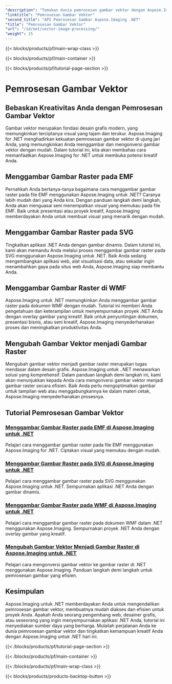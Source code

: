 ```yaml
---
"description": "Temukan dunia pemrosesan gambar vektor dengan Aspose.Imaging untuk .NET. Pelajari cara menggambar dan mengonversi gambar vektor dengan mudah. Sempurnakan proyek .NET Anda hari ini!"
"linktitle": "Pemrosesan Gambar Vektor"
"second_title": "API Pemrosesan Gambar Aspose.Imaging .NET"
"title": "Pemrosesan Gambar Vektor"
"url": "/id/net/vector-image-processing/"
"weight": 25
---
```


{{< blocks/products/pf/main-wrap-class >}}

{{< blocks/products/pf/main-container >}}

{{< blocks/products/pf/tutorial-page-section >}}

# Pemrosesan Gambar Vektor


## Bebaskan Kreativitas Anda dengan Pemrosesan Gambar Vektor

Gambar vektor merupakan fondasi desain grafis modern, yang memungkinkan terciptanya visual yang tajam dan terukur. Aspose.Imaging for .NET menghadirkan kekuatan pemrosesan gambar vektor di ujung jari Anda, yang memungkinkan Anda menggambar dan mengonversi gambar vektor dengan mudah. Dalam tutorial ini, kita akan membahas cara memanfaatkan Aspose.Imaging for .NET untuk membuka potensi kreatif Anda.

## Menggambar Gambar Raster pada EMF

Pernahkah Anda bertanya-tanya bagaimana cara menggambar gambar raster pada file EMF menggunakan Aspose.Imaging untuk .NET? Caranya lebih mudah dari yang Anda kira. Dengan panduan langkah demi langkah, Anda akan menguasai seni menempatkan visual yang memukau pada file EMF. Baik untuk presentasi atau proyek kreatif, Aspose.Imaging memberdayakan Anda untuk membuat visual yang menarik dengan mudah.

## Menggambar Gambar Raster pada SVG

Tingkatkan aplikasi .NET Anda dengan gambar dinamis. Dalam tutorial ini, kami akan memandu Anda melalui proses menggambar gambar raster pada SVG menggunakan Aspose.Imaging untuk .NET. Baik Anda sedang mengembangkan aplikasi web, alat visualisasi data, atau sekadar ingin menambahkan gaya pada situs web Anda, Aspose.Imaging siap membantu Anda.

## Menggambar Gambar Raster di WMF

Aspose.Imaging untuk .NET memungkinkan Anda menggambar gambar raster pada dokumen WMF dengan mudah. Tutorial ini memberi Anda pengetahuan dan keterampilan untuk menyempurnakan proyek .NET Anda dengan overlay gambar yang kreatif. Baik untuk penyuntingan dokumen, presentasi bisnis, atau seni kreatif, Aspose.Imaging menyederhanakan proses dan meningkatkan produktivitas Anda.

## Mengubah Gambar Vektor menjadi Gambar Raster

Mengubah gambar vektor menjadi gambar raster merupakan tugas mendasar dalam desain grafis. Aspose.Imaging untuk ..NET menawarkan solusi yang komprehensif. Dalam panduan langkah demi langkah ini, kami akan menunjukkan kepada Anda cara mengonversi gambar vektor menjadi gambar raster secara efisien. Baik Anda perlu mengoptimalkan gambar untuk tampilan web atau menggabungkannya ke dalam materi cetak, Aspose.Imaging menyederhanakan prosesnya.

## Tutorial Pemrosesan Gambar Vektor
### [Menggambar Gambar Raster pada EMF di Aspose.Imaging untuk .NET](./draw-raster-image-on-emf/)
Pelajari cara menggambar gambar raster pada file EMF menggunakan Aspose.Imaging for .NET. Ciptakan visual yang memukau dengan mudah.
### [Menggambar Gambar Raster pada SVG di Aspose.Imaging untuk .NET](./draw-raster-image-on-svg/)
Pelajari cara menggambar gambar raster pada SVG menggunakan Aspose.Imaging untuk .NET. Sempurnakan aplikasi .NET Anda dengan gambar dinamis.
### [Menggambar Gambar Raster pada WMF di Aspose.Imaging untuk .NET](./draw-raster-image-on-wmf/)
Pelajari cara menggambar gambar raster pada dokumen WMF dalam .NET menggunakan Aspose.Imaging. Sempurnakan proyek .NET Anda dengan overlay gambar yang kreatif.
### [Mengubah Gambar Vektor Menjadi Gambar Raster di Aspose.Imaging untuk .NET](./draw-vector-image-to-raster-image/)
Pelajari cara mengonversi gambar vektor ke gambar raster di .NET menggunakan Aspose.Imaging. Panduan langkah demi langkah untuk pemrosesan gambar yang efisien.

## Kesimpulan

Aspose.Imaging untuk .NET memberdayakan Anda untuk mengendalikan pemrosesan gambar vektor, membuatnya mudah diakses dan efisien untuk proyek Anda. Apakah Anda seorang pengembang web, desainer grafis, atau seseorang yang ingin menyempurnakan aplikasi .NET Anda, tutorial ini menyediakan sumber daya yang berharga. Mulailah perjalanan Anda ke dunia pemrosesan gambar vektor dan tingkatkan kemampuan kreatif Anda dengan Aspose.Imaging untuk .NET hari ini.

{{< /blocks/products/pf/tutorial-page-section >}}

{{< /blocks/products/pf/main-container >}}

{{< /blocks/products/pf/main-wrap-class >}}

{{< blocks/products/products-backtop-button >}}